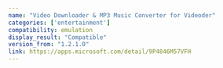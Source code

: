 ```yaml
---
name: "Video Downloader & MP3 Music Converter for Videoder"
categories: ['entertainment']
compatibility: emulation
display_result: "Compatible"
version_from: "1.2.1.0"
link: https://apps.microsoft.com/detail/9P4846M57VFH
---
```


